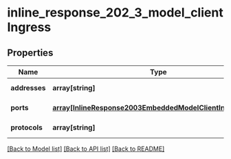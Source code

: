 # inline_response_202_3_model_clientIngress

## Properties
Name | Type | Description | Notes
------------ | ------------- | ------------- | -------------
**addresses** | **array[string]** |  | [default to null]
**ports** | [**array[InlineResponse2003EmbeddedModelClientIngressPorts]**](InlineResponse2003EmbeddedModelClientIngressPorts.md) |  | [default to null]
**protocols** | **array[string]** |  | [default to null]

[[Back to Model list]](../README.md#documentation-for-models) [[Back to API list]](../README.md#documentation-for-api-endpoints) [[Back to README]](../README.md)


